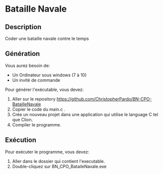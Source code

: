 # Bataille Navale

## Description
Coder une bataille navale contre le temps


## Génération
Vous aurez besoin de:

- Un Ordinateur sous windows (7 à 10)
- Un invité de commande

Pour générer l'exécutable, vous devez:

1. Aller sur le repository https://github.com/ChristopherPardo/BN-CPO-BatailleNavale
1. Copier le code du main.c .
1. Crée un nouveau projet dans une application qui utilise le language C tel que Clion.
1. Compiler le programme.

## Exécution
Pour exécuter le programme, vous devez:

1. Aller dans le dossier qui contient l'executable.
1. Double-cliquez sur BN_CPO_BataileNavale.exe
